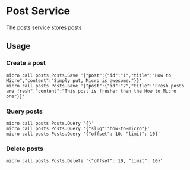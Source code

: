 # Post Service

The posts service stores posts

## Usage

### Create a post

```
micro call posts Posts.Save '{"post":{"id":"1","title":"How to Micro","content":"Simply put, Micro is awesome."}}'
micro call posts Posts.Save '{"post":{"id":"2","title":"Fresh posts are fresh","content":"This post is fresher than the How to Micro one"}}'
```

### Query posts

```
micro call posts Posts.Query '{}'
micro call posts Posts.Query '{"slug":"how-to-micro"}'
micro call posts Posts.Query '{"offset": 10, "limit": 10}'
```

### Delete posts

```
micro call posts Posts.Delete '{"offset": 10, "limit": 10}'
```
